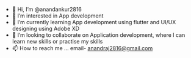 - 👋 Hi, I’m @anandankur2816
- 👀 I’m interested in App development 
- 🌱 I’m currently learning App development using flutter and UI/UX designing using Adobe XD
- 💞️ I’m looking to collaborate on Application development, where I can learn new skills or practise my skills 
- 📫 How to reach me ... email- anandraj2816@gmail.com

<!---
anandankur2816/anandankur2816 is a ✨ special ✨ repository because its `README.md` (this file) appears on your GitHub profile.
You can click the Preview link to take a look at your changes.
--->
